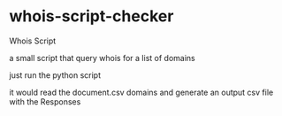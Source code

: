 # whois-script-checker
Whois Script 

a small script that query whois for a list of domains


just run the python script

it would read the document.csv domains and generate an output csv file with the Responses
